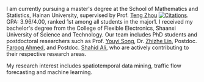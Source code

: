 I am currently pursuing a master's degree at the School of Mathematics and Statistics, Hainan University, supervised by Prof. [Teng Zhou](https://scs.hainanu.edu.cn/info/1052/3112.htm) [![Citations](https://img.shields.io/endpoint?logo=Google%20Scholar&url=https%3A%2F%2Fcdn.jsdelivr.net%2Fgh%2Fyuchaozhi%2Fyuchaozhi.github.io@google-scholar-stats%2Fgs_data_shieldsio.json&labelColor=f6f6f6&color=9cf&style=flat&label=citations)](https://scholar.google.com/citations?user=oQIF23YAAAAJ). GPA: 3.96/4.00, ranked 1st among all students in the major1. I received my bachelor's degree from the College of Flexible Electronics, Shaanxi University of Science and Technology. Our team includes PhD students and postdoctoral researchers such as Prof. [Youyi Song](https://scholar.google.com/citations?user=gSzHVNkAAAAJ), Dr. [Zhizhe Lin](https://scholar.google.com/citations?user=j2aV91UAAAAJ), Postdoc. [Farooq Ahmed](https://scholar.google.com/citations?user=bTVezlQAAAAJ), and Postdoc. [Shahid Ali](https://scholar.google.com/citations?user=B3jovoIAAAAJ), who are actively contributing to their respective research areas.

My research interest includes spatiotemporal data mining, traffic flow forecasting and machine learning.
